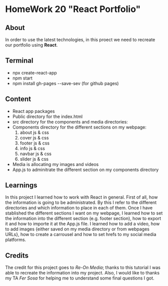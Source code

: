 # HomeWork 20 "React Portfolio"

## About
In order to use the latest technologies, in this proect we need to recreate our portfolio using **React**.

## Terminal
- npx create-react-app
- npm start
- npm install gh-pages --save-sev (for github pages)

## Content
- React app packages
- Public directory for the index.html
- src directory for the components and media directories:
- Components directory for the different sections on my webpage:
    1. about js & css
    1. cover js & css
    1. footer js & css
    1. info js & css
    1. navbar js & css
    1. slider js & css
- Media is allocating my images and videos
- App.js to adminitrate the different section on my components directory

## Learnings
In this project I learned how to work with React in general.
First of all, how the information is going to be administrated. By this I refer to the different directories and which information to place in each of them.
Once I have stablished the different sections I want on my webpage, I learned how to set the information into the different section (e.g. footer section), how to export it and how to importe it at the App.js file.
I learned how to add a video, how to add images {either saved on my media directory or from webpages URLs}, how to create a carrousel and how to set hrefs to my social media platforms.

## Credits
The credit for this project goes to <cite>Re-On Media</cite>; thanks to this tutorial I was able to recreate the information into my project.
Also, I would like to thanks my TA <cite>Fer Sosa</cite> for helping me to understand some final questions I got.